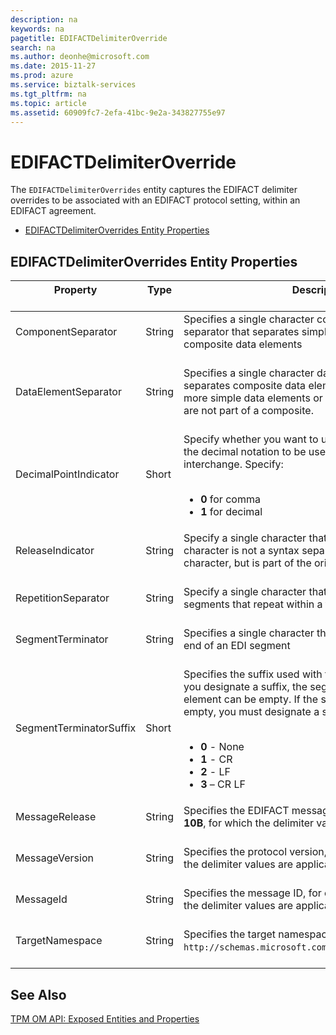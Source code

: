 ```yaml
---
description: na
keywords: na
pagetitle: EDIFACTDelimiterOverride
search: na
ms.author: deonhe@microsoft.com
ms.date: 2015-11-27
ms.prod: azure
ms.service: biztalk-services
ms.tgt_pltfrm: na
ms.topic: article
ms.assetid: 60909fc7-2efa-41bc-9e2a-343827755e97
---
```

# EDIFACTDelimiterOverride
The `EDIFACTDelimiterOverrides` entity captures the EDIFACT delimiter overrides to be associated with an EDIFACT protocol setting, within an EDIFACT agreement.

- [EDIFACTDelimiterOverrides Entity Properties](/Topic/EDIFACTDelimiterOverride.md#BKMK_Props)

## <a name="BKMK_Props"></a>EDIFACTDelimiterOverrides Entity Properties

|Property <br /> <br />|Type <br /> <br />|Description <br /> <br />|
|------------|--------|---------------|
|ComponentSeparator <br /> <br />|String <br /> <br />|Specifies a single character component data element separator that separates simple data elements within composite data elements <br /> <br />|
|DataElementSeparator <br /> <br />|String <br /> <br />|Specifies a single character data element separator that separates composite data elements consisting of two or more simple data elements or simple data elements that are not part of a composite. <br /> <br />|
|DecimalPointIndicator <br /> <br />|Short <br /> <br />|Specify whether you want to use a **comma** or **decimal** as the decimal notation to be used in the outgoing interchange. Specify: <br /> <br /><ul><li>**0** for comma </li><li>**1** for decimal </li> </ul>|
|ReleaseIndicator <br /> <br />|String <br /> <br />|Specify a single character that indicates that the following character is not a syntax separator, terminator, or release character, but is part of the original data. <br /> <br />|
|RepetitionSeparator <br /> <br />|String <br /> <br />|Specify a single character that is used to separate segments that repeat within a transaction set. <br /> <br />|
|SegmentTerminator <br /> <br />|String <br /> <br />|Specifies a single character that is used to indicate the end of an EDI segment <br /> <br />|
|SegmentTerminatorSuffix <br /> <br />|Short <br /> <br />|Specifies the suffix used with the segment identifier. If you designate a suffix, the segment terminator data element can be empty. If the segment terminator is left empty, you must designate a suffix. The valid values are: <br /> <br /><ul><li>**0** - None </li><li>**1** - CR </li><li>**2** - LF </li><li>**3** – CR LF </li> </ul>|
|MessageRelease <br /> <br />|String <br /> <br />|Specifies the EDIFACT message release, for example, **10B**, for which the delimiter values are applicable. <br /> <br />|
|MessageVersion <br /> <br />|String <br /> <br />|Specifies the protocol version, for example, **D**, for which the delimiter values are applicable. <br /> <br />|
|MessageId <br /> <br />|String <br /> <br />|Specifies the message ID, for example **INVOIC**, for which the delimiter values are applicable. <br /> <br />|
|TargetNamespace <br /> <br />|String <br /> <br />|Specifies the target namespace string, for example, `http://schemas.microsoft.com/BizTalk/EDI/EDIFACT/2006`. <br /> <br />|

## See Also
[TPM OM API: Exposed Entities and Properties](/Topic/TPM_OM_API__Exposed_Entities_and_Properties.md)

